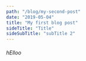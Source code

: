 ```yaml
---
path: "/blog/my-second-post"
date: "2019-05-04"
title: "My first blog post"
sideTitle: "Title"
sideSubTitle: "subTitle 2"
---
```


###### hElloo
